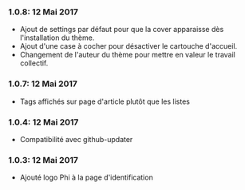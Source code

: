 ### 1.0.8: 12 Mai 2017
* Ajout de settings par défaut pour que la cover apparaisse dès l'installation du thème.
* Ajout d'une case à cocher pour désactiver le cartouche d'accueil.
* Changement de l'auteur du thème pour mettre en valeur le travail collectif.

### 1.0.7: 12 Mai 2017
* Tags affichés sur page d'article plutôt que les listes

### 1.0.4: 12 Mai 2017
* Compatibilité avec github-updater

### 1.0.3: 12 Mai 2017
* Ajouté logo Phi à la page d'identification
